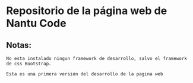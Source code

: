 # Repositorio de la página web de Nantu Code

## Notas:    
``No esta instalado ningun framework de desarrollo, salvo el framework de css Bootstrap.``

``Esta es una primera versión del desarrollo de la pagina web``